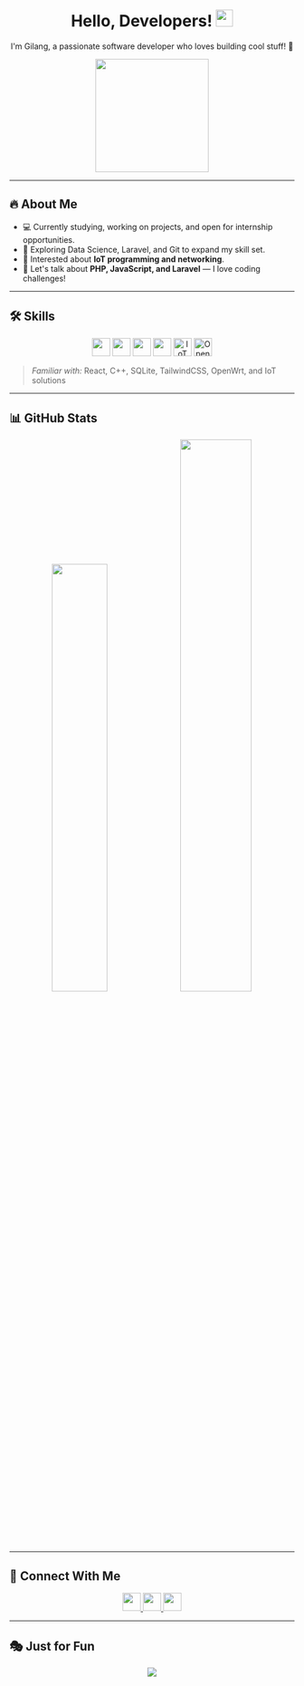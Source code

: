 <h1 align="center">
  Hello, Developers! <img src="https://raw.githubusercontent.com/MartinHeinz/MartinHeinz/master/wave.gif" width="30px">
</h1>
<p align="center">
  I'm Gilang, a passionate software developer who loves building cool stuff! 🚀
</p>
<p align="center">
<img src="https://media1.tenor.com/m/urChzCzOV3QAAAAC/kaoru-hana-wa-rin-to-saku-the-fragrant-flower.gif" width="200px">
</p>

---

## 🔥 About Me
- 💻 Currently studying, working on projects, and open for internship opportunities.
- 🌱 Exploring Data Science, Laravel, and Git to expand my skill set.
- 🤖 Interested about **IoT programming and networking**.
- 💬 Let's talk about **PHP, JavaScript, and Laravel** — I love coding challenges!

---

## 🛠️ Skills
<p align="center">
  <img src="https://raw.githubusercontent.com/rahulbanerjee26/githubAboutMeGenerator/main/icons/python.svg" width="32px">
  <img src="https://raw.githubusercontent.com/rahulbanerjee26/githubAboutMeGenerator/main/icons/javascript.svg" width="32px">
  <img src="https://raw.githubusercontent.com/rahulbanerjee26/githubAboutMeGenerator/main/icons/laravel.svg" width="32px">
  <img src="https://raw.githubusercontent.com/rahulbanerjee26/githubAboutMeGenerator/main/icons/sqlite.svg" width="32px">
  <!-- Icon tambahan untuk IoT dan Jaringan -->
  <img src="https://raw.githubusercontent.com/rahulbanerjee26/githubAboutMeGenerator/main/icons/arduino.svg" width="32px" title="IoT">
  <img src="https://upload.wikimedia.org/wikipedia/commons/1/16/OpenWrt_Logo.svg" width="32px" title="OpenWrt">
</p>

> *Familiar with:* React, C++, SQLite, TailwindCSS, OpenWrt, and IoT solutions

---

## 📊 GitHub Stats
<p align="center">
  <img src="https://github-readme-stats.vercel.app/api/top-langs/?username=Rhin6z&layout=compact&theme=dark&hide_progress=true" width="44%" />
  <img src="https://github-readme-stats.vercel.app/api?username=Rhin6z&show_icons=true&theme=dark" width="50%" />
</p>

---

## 🤝 Connect With Me
<p align="center">
  <a href="https://www.twitter.com/rhinnnnn">
    <img src="https://raw.githubusercontent.com/rahulbanerjee26/githubAboutMeGenerator/main/icons/twitter.svg" width="32px">
  </a>
  <a href="http://rhin6z.me/">
    <img src="https://raw.githubusercontent.com/rahulbanerjee26/githubAboutMeGenerator/main/icons/portfolio.png" width="32px">
  </a>
  <a href="https://www.github.com/Rhin6z">
    <img src="https://raw.githubusercontent.com/rahulbanerjee26/githubAboutMeGenerator/main/icons/github.svg" width="32px">
  </a>
</p>

---

## 🎭 Just for Fun
<p align="center">
  <img src="https://readme-jokes.vercel.app/api?theme=radical">
</p>
